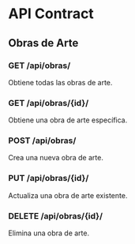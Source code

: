 # API Contract

## Obras de Arte

### GET /api/obras/
Obtiene todas las obras de arte.

### GET /api/obras/{id}/
Obtiene una obra de arte específica.

### POST /api/obras/
Crea una nueva obra de arte.

### PUT /api/obras/{id}/
Actualiza una obra de arte existente.

### DELETE /api/obras/{id}/
Elimina una obra de arte.
